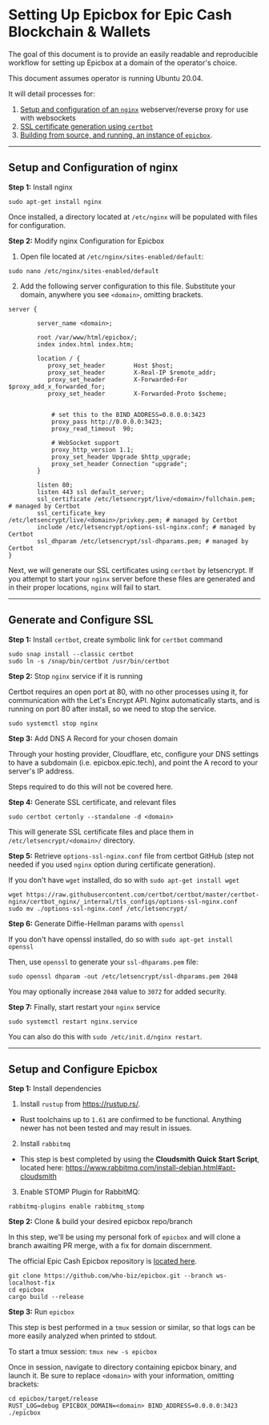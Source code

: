 # Setting Up Epicbox for Epic Cash Blockchain & Wallets

The goal of this document is to provide an easily readable and reproducible workflow for setting up Epicbox at a domain of the operator's choice.

This document assumes operator is running Ubuntu 20.04.

It will detail processes for:

1. [Setup and configuration of an `nginx`](#nginx) webserver/reverse proxy for use with websockets
2. [SSL certificate generation using `certbot`](#ssl)
3. [Building from source, and running, an instance of `epicbox`](#epicbox).

---

<h2 id="nginx">Setup and Configuration of nginx</h2>

**Step 1:** Install nginx

```
sudo apt-get install nginx
```

Once installed, a directory located at `/etc/nginx` will be populated with files for configuration.

**Step 2:** Modify nginx Configuration for Epicbox

1. Open file located at `/etc/nginx/sites-enabled/default`:

```
sudo nano /etc/nginx/sites-enabled/default
```
2. Add the following server configuration to this file. Substitute your domain, anywhere you see `<domain>`, omitting brackets.

```
server {

        server_name <domain>;

        root /var/www/html/epicbox/;
        index index.html index.htm;

        location / {
           proxy_set_header        Host $host;
           proxy_set_header        X-Real-IP $remote_addr;
           proxy_set_header        X-Forwarded-For $proxy_add_x_forwarded_for;
           proxy_set_header        X-Forwarded-Proto $scheme;


            # set this to the BIND_ADDRESS=0.0.0.0:3423
            proxy_pass http://0.0.0.0:3423;
            proxy_read_timeout  90;

            # WebSocket support
            proxy_http_version 1.1;
            proxy_set_header Upgrade $http_upgrade;
            proxy_set_header Connection "upgrade";
        }

        listen 80;
        listen 443 ssl default_server;
        ssl_certificate /etc/letsencrypt/live/<domain>/fullchain.pem; # managed by Certbot
        ssl_certificate_key /etc/letsencrypt/live/<domain>/privkey.pem; # managed by Certbot
        include /etc/letsencrypt/options-ssl-nginx.conf; # managed by Certbot
        ssl_dhparam /etc/letsencrypt/ssl-dhparams.pem; # managed by Certbot
}
```

Next, we will generate our SSL certificates using `certbot` by letsencrypt.  If you attempt to start your `nginx` server before these files are generated and in their proper locations, `nginx` will fail to start.

---

<h2 id="ssl">Generate and Configure SSL</h2>

**Step 1:** Install `certbot`, create symbolic link for `certbot` command

```
sudo snap install --classic certbot
sudo ln -s /snap/bin/certbot /usr/bin/certbot
```
**Step 2:** Stop `nginx` service if it is running

Certbot requires an open port at 80, with no other processes using it, for communication with the Let's Encrypt API.  Nginx automatically starts, and is running on port 80 after install, so we need to stop the service.

```
sudo systemctl stop nginx
```

**Step 3:** Add DNS A Record for your chosen domain

Through your hosting provider, Cloudflare, etc, configure your DNS settings to have a subdomain (i.e. epicbox.epic.tech), and point the A record to your server's IP address.

Steps required to do this will not be covered here.


**Step 4:** Generate SSL certificate, and relevant files

```
sudo certbot certonly --standalone -d <domain>
```
This will generate SSL certificate files and place them in `/etc/letsencrypt/<domain>/` directory.

**Step 5:** Retrieve `options-ssl-nginx.conf` file from certbot GitHub (step not needed if you used `nginx` option during certificate generation).

If you don't have `wget` installed, do so with `sudo apt-get install wget`

```
wget https://raw.githubusercontent.com/certbot/certbot/master/certbot-nginx/certbot_nginx/_internal/tls_configs/options-ssl-nginx.conf
sudo mv ./options-ssl-nginx.conf /etc/letsencrypt/
```

**Step 6:** Generate Diffie-Hellman params with `openssl`

If you don't have openssl installed, do so with `sudo apt-get install openssl`

Then, use `openssl` to generate your `ssl-dhparams.pem` file:

```
sudo openssl dhparam -out /etc/letsencrypt/ssl-dhparams.pem 2048
```
You may optionally increase `2048` value to `3072` for added security.

**Step 7:** Finally, start restart your `nginx` service

```
sudo systemctl restart nginx.service
```

You can also do this with `sudo /etc/init.d/nginx restart`.

---

<h2 id="epicbox">Setup and Configure Epicbox</h2>

**Step 1:** Install dependencies

1. Install `rustup` from https://rustup.rs/.
  - Rust toolchains up to `1.61` are confirmed to be functional.  Anything newer has not been tested and may result in issues.
2. Install `rabbitmq`
  - This step is best completed by using the **Cloudsmith Quick Start Script**, located here: https://www.rabbitmq.com/install-debian.html#apt-cloudsmith
3. Enable STOMP Plugin for RabbitMQ:
```
rabbitmq-plugins enable rabbitmq_stomp
```

**Step 2:** Clone & build your desired epicbox repo/branch

In this step, we'll be using my personal fork of `epicbox` and will clone a branch awaiting PR merge, with a fix for domain discernment.

The official Epic Cash Epicbox repository is [located here](https://github.com/EpicCash/epicbox).

```
git clone https://github.com/who-biz/epicbox.git --branch ws-localhost-fix
cd epicbox
cargo build --release
```

**Step 3:** Run `epicbox`

This step is best performed in a `tmux` session or similar, so that logs can be more easily analyzed when printed to stdout.

To start a tmux session: `tmux new -s epicbox`

Once in session, navigate to directory containing epicbox binary, and launch it.  Be sure to replace `<domain>` with your information, omitting brackets:

```
cd epicbox/target/release
RUST_LOG=debug EPICBOX_DOMAIN=<domain> BIND_ADDRESS=0.0.0.0:3423 ./epicbox
```
